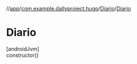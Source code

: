 //[app](../../../index.md)/[com.example.dallyproject.hugo](../index.md)/[Diario](index.md)/[Diario](-diario.md)

# Diario

[androidJvm]\
constructor()
